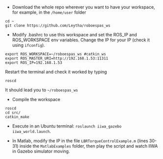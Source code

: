 - Download the whole repo wherever you want to have your workspace, for example, in the ```/home/user``` folder

```
cd ~
git clone https://github.com/Leytha/roboespas_ws
```

- Modify .bashrc to use this workspace and set the ROS_IP and ROS_WORKSPACE env variables. Change the IP for your IP (check it using ```ifconfig```).
```
export ROS_WORKSPACE=~/roboespas_ws #catkin_ws
export ROS_MASTER_URI=http://192.168.1.53:11311
export ROS_IP=192.168.1.53
```
Restart the terminal and check it worked by typing 
```
roscd
```
It should lead you to ```~/roboespas_ws```
- Compile the workspace
```
roscd
cd src/
catkin_make
```

- Execute in an Ubuntu terminal: ```roslaunch iiwa_gazebo iiwa_world.launch```.

- In Matlab, modify the IP in the file ```LBRTorqueControlExample.m``` (lines 30-31) inside the ```MatlabExamples``` folder, then play the script and watch IIWA in Gazebo simulator moving.
